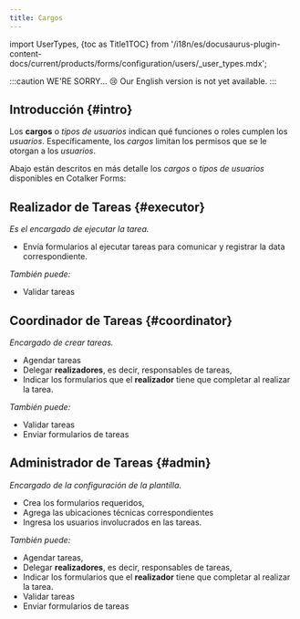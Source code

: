 ```yaml
---
title: Cargos
---
```


import UserTypes, {toc as Title1TOC} from '/i18n/es/docusaurus-plugin-content-docs/current/products/forms/configuration/users/_user_types.mdx'; 

:::caution WE'RE SORRY... 😢
Our English version is not yet available.
:::

## Introducción {#intro}
Los **cargos** o _tipos de usuarios_ indican qué funciones o roles cumplen los _usuarios_. Específicamente, los _cargos_ limitan los permisos que se le otorgan a los _usuarios_.

<UserTypes/>

Abajo están descritos en más detalle los _cargos_ o _tipos de usuarios_ disponibles en Cotalker Forms:

## Realizador de Tareas {#executor}
_Es el encargado de ejecutar la tarea._

- Envía formularios al ejecutar tareas para comunicar y registrar la data correspondiente.  

_También puede:_  
- Validar tareas

## Coordinador de Tareas {#coordinator}
_Encargado de crear tareas._

- Agendar tareas
- Delegar **realizadores**, es decir, responsables de tareas, 
- Indicar los formularios que el **realizador** tiene que completar al realizar la tarea.  

_También puede:_  
- Validar tareas
- Enviar formularios de tareas

## Administrador de Tareas {#admin}
_Encargado de la configuración de la plantilla._

- Crea los formularios requeridos, 
- Agrega las ubicaciones técnicas correspondientes
- Ingresa los usuarios involucrados en las tareas.  

_También puede:_
- Agendar tareas, 
- Delegar **realizadores**, es decir, responsables de tareas, 
- Indicar los formularios que el **realizador** tiene que completar al realizar la tarea.
- Validar tareas
- Enviar formularios de tareas

